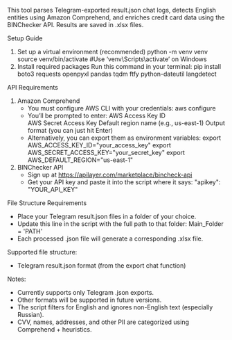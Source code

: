 This tool parses Telegram-exported result.json chat logs, detects English entities using Amazon Comprehend, and enriches credit card data using the BINChecker API. Results are saved in .xlsx files.

Setup Guide
1. Set up a virtual environment (recommended)
python -m venv venv
source venv/bin/activate   #Use ‘venv\Scripts\activate’ on Windows
2. Install required packages
Run this command in your terminal:
pip install boto3 requests openpyxl pandas tqdm ftfy python-dateutil langdetect

API Requirements
1.	Amazon Comprehend
	- You must configure AWS CLI with your credentials:
		aws configure
	- You’ll be prompted to enter:
    	AWS Access Key ID	
    	AWS Secret Access Key
		Default region name (e.g., us-east-1)
    	Output format (you can just hit Enter)
	- Alternatively, you can export them as environment variables:
export AWS_ACCESS_KEY_ID="your_access_key"
export AWS_SECRET_ACCESS_KEY="your_secret_key"
export AWS_DEFAULT_REGION="us-east-1"
2.	BINChecker API
	- Sign up at https://apilayer.com/marketplace/bincheck-api
	- Get your API key and paste it into the script where it says:
		"apikey": "YOUR_API_KEY"

File Structure Requirements
- Place your Telegram result.json files in a folder of your choice.
- Update this line in the script with the full path to that folder:
	Main_Folder = 'PATH'
- Each processed .json file will generate a corresponding .xlsx file.

Supported file structure:
- Telegram result.json format (from the export chat function)

Notes:
- Currently supports only Telegram .json exports.
- Other formats will be supported in future versions.
- The script filters for English and ignores non-English text (especially Russian).
- CVV, names, addresses, and other PII are categorized using Comprehend + heuristics.


